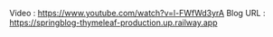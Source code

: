 Video : https://www.youtube.com/watch?v=l-FWfWd3yrA
Blog URL : https://springblog-thymeleaf-production.up.railway.app
